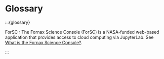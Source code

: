 # Glossary

:::{glossary}

ForSC
: The Fornax Science Console (ForSC) is a NASA-funded web-based application that provides access to cloud computing via JupyterLab.
See [What is the Fornax Science Console?](documentation/intro_forsc.md).

:::
